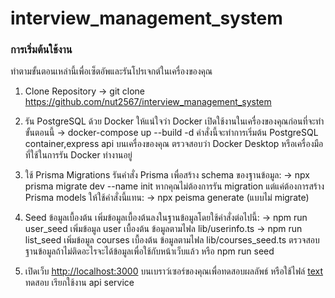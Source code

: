 # interview_management_system

### การเริ่มต้นใช้งาน

ทำตามขั้นตอนเหล่านี้เพื่อเซ็ตอัพและรันโปรเจกต์ในเครื่องของคุณ

1. Clone Repository
   -> git clone https://github.com/nut2567/interview_management_system

2. รัน PostgreSQL ด้วย Docker
   ให้แน่ใจว่า Docker เปิดใช้งานในเครื่องของคุณก่อนที่จะทำขั้นตอนนี้
   -> docker-compose up --build -d
   คำสั่งนี้จะทำการเริ่มต้น PostgreSQL container,express api บนเครื่องของคุณ ตรวจสอบว่า Docker Desktop หรือเครื่องมือที่ใช้ในการรัน Docker ทำงานอยู่

3. ใช้ Prisma Migrations
   รันคำสั่ง Prisma เพื่อสร้าง schema ของฐานข้อมูล:
   -> npx prisma migrate dev --name init
   หากคุณไม่ต้องการรัน migration แต่แค่ต้องการสร้าง Prisma models ให้ใช้คำสั่งนี้แทน:
   -> npx peisma generate
   (แบบไม่ migrate)

4. Seed ข้อมูลเบื้องต้น
   เพิ่มข้อมูลเบื้องต้นลงในฐานข้อมูลโดยใช้คำสั่งต่อไปนี้:
   -> npm run user_seed
   เพิ่มข้อมูล user เบื้องต้น ข้อมูลตามไฟล lib/userinfo.ts
   -> npm run list_seed
   เพิ่มข้อมูล courses เบื้องต้น ข้อมูลตามไฟล lib/courses_seed.ts
   ตรวจสอบฐานข้อมูลถ้าไม่ติดอะไรจะได้ข้อมูลเพื่อใช้กับหน้าเว็บแล้ว
   หรือ npm run seed

5. เปิดเว็บ [http://localhost:3000](http://localhost:3000) บนเบราว์เซอร์ของคุณเพื่อทดสอบผลลัพธ์
   หรือใช้ไฟล์ [text](thunder-collection_postman_interview_management_system.json) ทดสอบ เรียกใช้งาน api service
